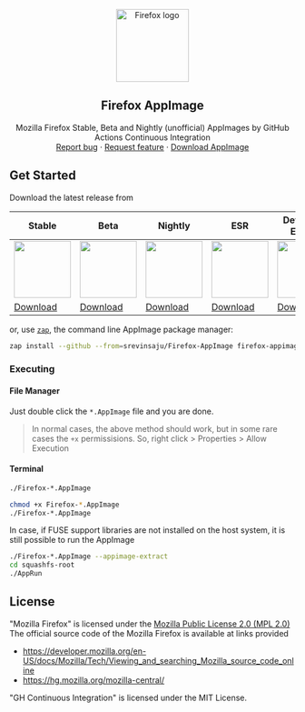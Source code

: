 <p align="center">
    <img src="firefox.png" alt="Firefox logo" width=128 height=128>

<h2 align="center">Firefox AppImage</h2>

  <p align="center">Mozilla Firefox Stable, Beta and Nightly (unofficial) AppImages by GitHub Actions Continuous Integration
    <br>
    <a href="https://github.com/srevinsaju/Firefox-Appimage/issues/new">Report bug</a>
    ·
    <a href="https://github.com/srevinsaju/Firefox-Appimage/issues/new">Request feature</a>
    ·
    <a href="https://github.com/srevinsaju/Firefox-Appimage/releases/latest">Download AppImage</a>
  </p>
</p>

## Get Started

Download the latest release from

| Stable | Beta | Nightly | ESR | Developer Edition |
| ------- | --------- | --------| ------ | --------- |
| <img src="firefox.png" height=100> | <img src="https://mozilla.org/media/protocol/img/logos/firefox/browser/beta/logo-lg.160afbe8e73f.png" height=100>  | <img src="https://upload.wikimedia.org/wikipedia/commons/b/b4/Firefox_Nightly_logo%2C_2019.svg" height=100> | <img src="firefox.png" height=100> | <img src="firefox.png" height=100> | 
| [Download](https://github.com/srevinsaju/Firefox-AppImage/releases/tag/firefox) | [Download](https://github.com/srevinsaju/Firefox-AppImage/releases/tag/firefox-beta) | [Download](https://github.com/srevinsaju/Firefox-AppImage/releases/tag/firefox-nightly) | [Download](https://github.com/srevinsaju/Firefox-AppImage/releases/tag/firefox-esr-next) | [Download](https://github.com/srevinsaju/Firefox-AppImage/releases/tag/firefox-devedition) |


or, use [`zap`](https://github.com/srevinsaju/zap), the command line AppImage package manager:
```bash
zap install --github --from=srevinsaju/Firefox-AppImage firefox-appimage
```


### Executing
#### File Manager
Just double click the `*.AppImage` file and you are done.

> In normal cases, the above method should work, but in some rare cases
the `+x` permissisions. So, right click > Properties > Allow Execution

#### Terminal 
```bash
./Firefox-*.AppImage
```
```bash
chmod +x Firefox-*.AppImage
./Firefox-*.AppImage
```

In case, if FUSE support libraries are not installed on the host system, it is 
still possible to run the AppImage

```bash
./Firefox-*.AppImage --appimage-extract
cd squashfs-root
./AppRun
```

## License
"Mozilla Firefox" is licensed under the [Mozilla Public License 2.0  (MPL 2.0)](https://en.wikipedia.org/wiki/Mozilla_Public_License)
The official source code of the Mozilla Firefox is available at links provided 
* https://developer.mozilla.org/en-US/docs/Mozilla/Tech/Viewing_and_searching_Mozilla_source_code_online
* https://hg.mozilla.org/mozilla-central/

"GH Continuous Integration" is licensed under the MIT License. 
